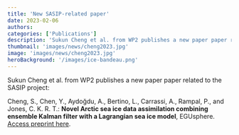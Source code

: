 ```yaml
---
title: 'New SASIP-related paper'
date: 2023-02-06
authors:
categories: ['Publications']
description: 'Sukun Cheng et al. from WP2 publishes a new paper paper related to the SASIP project.'
thumbnail: 'images/news/cheng2023.jpg'
image: 'images/news/cheng2023.jpg'
heroBackground: '/images/ice-bandeau.png'
---
```


Sukun Cheng et al. from WP2 publishes a new paper paper related to the SASIP project:

 Cheng, S., Chen, Y., Aydoğdu, A., Bertino, L., Carrassi, A., Rampal, P., and Jones, C. K. R. T.: **Novel Arctic sea ice data assimilation combining ensemble Kalman filter with a Lagrangian sea ice model**, EGUsphere. 
[Access preprint here](https://egusphere.copernicus.org/preprints/2022/egusphere-2022-627/).
